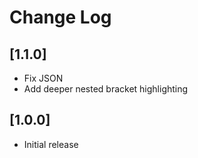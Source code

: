 # Change Log

## [1.1.0]
- Fix JSON
- Add deeper nested bracket highlighting

## [1.0.0]

- Initial release
